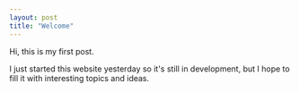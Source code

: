 ```yaml
---
layout: post
title: "Welcome"
---
```


Hi, this is my first post.

I just started this website yesterday so it's still in development, but I hope to fill it with interesting topics and ideas.
